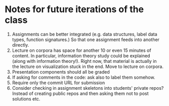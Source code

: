 # Notes for future iterations of the class

1. Assignments can be better integrated (e.g. data structures, label data types, function signatures.) So that one assignment feeds into another directly.
2. Lecture on corpora has space for another 10 or even 15 minutes of content. In particular, information theory study could be explained (along with information theory!). Right now, that material is actually in the lecture on visualization stuck in the end. Move to lecture on corpora.
3. Presentation components should all be graded
4. If asking for comments in the code: ask also to label them somehow.
5. Require only the commit URL for submission
6. Consider checking in assignment skeletons into students' private repos? Instead of creating public repos and then asking them not to post solutions etc.
